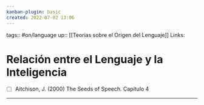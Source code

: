 ```yaml
---
kanban-plugin: basic
created: 2022-07-02 13:06
---
```

tags:: #on/language 
up:: [[Teorias sobre el Origen del Lenguaje]]
Links: 
# Relación entre el Lenguaje y la Inteligencia
- [ ] Aitchison, J. (2000) The Seeds of Speech. Capitulo 4
___
